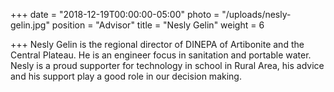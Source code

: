 +++
date = "2018-12-19T00:00:00-05:00"
photo = "/uploads/nesly-gelin.jpg"
position = "Advisor"
title = "Nesly Gelin"
weight = 6

+++
Nesly Gelin is the regional director of DINEPA of Artibonite and the Central Plateau. He is an engineer focus in sanitation and portable water. Nesly is a proud supporter for technology in school in Rural Area, his advice and his support play a good role in our decision making.